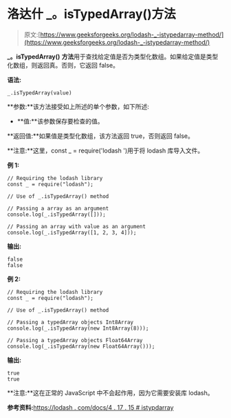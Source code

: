 # 洛达什 _。isTypedArray()方法

> 原文:[https://www.geeksforgeeks.org/lodash-_-istypedarray-method/](https://www.geeksforgeeks.org/lodash-_-istypedarray-method/)

**_。isTypedArray()** **方法**用于查找给定值是否为类型化数组。如果给定值是类型化数组，则返回真。否则，它返回 false。

**语法:**

```
_.isTypedArray(value)
```

**参数:**该方法接受如上所述的单个参数，如下所述:

*   **值:**该参数保存要检查的值。

**返回值:**如果值是类型化数组，该方法返回 true，否则返回 false。

**注意:**这里，const _ = require('lodash ')用于将 lodash 库导入文件。

**例 1:**

```
// Requiring the lodash library  
const _ = require("lodash");  

// Use of _.isTypedArray() method  

// Passing a array as an argument
console.log(_.isTypedArray([])); 

// Passing an array with value as an argument
console.log(_.isTypedArray([1, 2, 3, 4]));
```

**输出:**

```
false
false

```

**例 2:**

```
// Requiring the lodash library  
const _ = require("lodash");      

// Use of _.isTypedArray() method 

// Passing a typedArray objects Int8Array
console.log(_.isTypedArray(new Int8Array(8)));

// Passing a typedArray objects Float64Array
console.log(_.isTypedArray(new Float64Array()));
```

**输出:**

```
true
true

```

**注意:**这在正常的 JavaScript 中不会起作用，因为它需要安装库 lodash。

**参考资料:**[https://lodash . com/docs/4 . 17 . 15 # istypdarray](https://lodash.com/docs/4.17.15#isTypedArray)
